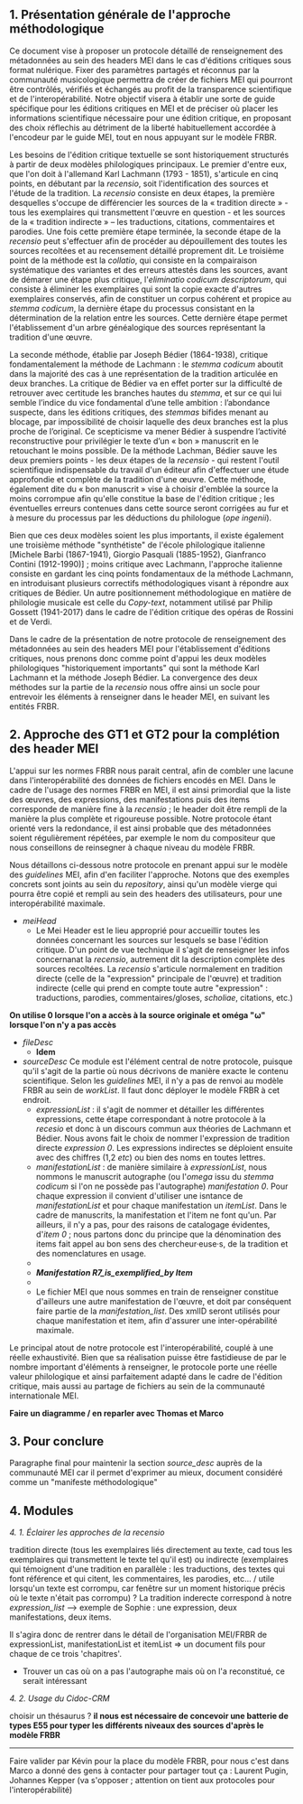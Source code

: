 ## 1. Présentation générale de l'approche méthodologique

Ce document vise à proposer un protocole détaillé de renseignement des métadonnées au sein des headers MEI dans le cas d'éditions critiques sous format nulérique. Fixer des paramètres partagés et réconnus par la communauté musicologique permettra de créer de fichiers MEI qui pourront être contrôlés, vérifiés et échangés au profit de la transparence scientifique et de l'interopérabilité. Notre objectif visera à établir une sorte de guide spécifique pour les éditions critiques en MEI et de préciser où placer les informations scientifique nécessaire pour une édition critique, en proposant des choix réflechis au détriment de la liberté habituellement accordée à l'encodeur par le guide MEI, tout en nous appuyant sur le modèle FRBR. 

Les besoins de l'édition critique textuelle se sont historiquement structurés à partir de deux modèles philologiques principaux. Le premier d'entre eux, que l'on doit à l'allemand Karl Lachmann (1793 - 1851), s'articule en cinq points, en débutant par la _recensio_, soit l'identification des sources et l'étude de la tradition. La _recensio_ consiste en deux étapes, la première desquelles s'occupe de différencier les sources de la « tradition directe » - tous les exemplaires qui transmettent l'œuvre en question - et les sources de la « tradition indirecte » – les traductions, citations, commentaires et parodies. Une fois cette première étape terminée, la seconde étape de la _recensio_ peut s'effectuer afin de procéder au dépouillement des toutes les sources recoltées et au recensement détaillé proprement dit. Le troisième point de la méthode est la _collatio_, qui consiste en la compairaison systématique des variantes et des erreurs attestés dans les sources, avant de démarer une étape plus critique, l'_eliminatio codicum descriptorum_, qui consiste à éliminer les exemplaires qui sont la copie exacte d'autres exemplaires conservés, afin de constituer un corpus cohérent et propice au _stemma codicum_, la dernière étape du processus consistant en la détermination de la relation entre les sources. Cette dernière étape permet l'établissement d'un arbre généalogique des sources représentant la tradition d'une œuvre.

La seconde méthode, établie par Joseph Bédier (1864-1938), critique fondamentalement la méthode de Lachmann : le _stemma codicum_ aboutit dans la majorité des cas à une représentation de la tradition articulée en deux branches. La critique de Bédier va en effet porter sur la difficulté de retrouver avec certitude les branches hautes du _stemma_, et sur ce qui lui semble l’indice du vice fondamental d’une telle ambition : l’abondance suspecte, dans les éditions critiques, des _stemmas_ bifides menant au blocage, par impossibilité de choisir laquelle des deux branches est la plus proche de l’original. Ce scepticisme va mener Bédier à suspendre l’activité reconstructive pour privilégier le texte d’un « bon » manuscrit en le retouchant le moins possible. De la méthode Lachman, Bédier sauve les deux premiers points - les deux étapes de la _recensio_ - qui restent l'outil scientifique indispensable du travail d'un éditeur afin d'effectuer une étude approfondie et complète de la tradition d'une œuvre. Cette méthode, également dite du « bon manuscrit » vise à choisir d'emblée la source la moins corrompue afin qu'elle constitue la base de l'édition critique ; les éventuelles erreurs contenues dans cette source seront corrigées au fur et à mesure du processus par les déductions du philologue (_ope ingenii_).

Bien que ces deux modèles soient les plus importants, il existe également une troisième méthode "synthétiste" de l'école philologique italienne [Michele Barbi (1867-1941), Giorgio Pasquali (1885-1952), Gianfranco Contini (1912-1990)] ; moins critique avec Lachmann, l'approche italienne consiste en gardant les cinq points fondamentaux de la méthode Lachmann, en introduisant plusieurs correctifs méthodologiques visant à répondre aux critiques de Bédier. Un autre positionnement méthodologique en matière de philologie musicale est celle du _Copy-text_, notamment utilisé par Philip Gossett (1941-2017) dans le cadre de l'édition critique des opéras de Rossini et de Verdi.

Dans le cadre de la présentation de notre protocole de renseignement des métadonnées au sein des headers MEI pour l'établissement d'éditions critiques, nous prenons donc comme point d'appui les deux modèles philologiques "historiquement importants" qui sont la méthode Karl Lachmann et la méthode Joseph Bédier. La convergence des deux méthodes sur la partie de la _recensio_ nous offre ainsi un socle pour entrevoir les éléments à renseigner dans le header MEI, en suivant les entités FRBR.

## 2. Approche des GT1 et GT2 pour la complétion des header MEI

L'appui sur les normes FRBR nous parait central, afin de combler une lacune dans l'interopérabilité des données de fichiers encodés en MEI. Dans le cadre de l'usage des normes FRBR en MEI, il est ainsi primordial que la liste des œuvres, des expressions, des manifestations puis des items corresponde de manière fine à la _recensio_ ; le header doit être rempli de la manière la plus complète et rigoureuse possible. Notre protocole étant orienté vers la redondance, il est ainsi probable que des métadonnées soient régulièrement répétées, par exemple le nom du compositeur que nous conseillons de reinsegner à chaque niveau du modèle FRBR.

Nous détaillons ci-dessous notre protocole en prenant appui sur le modèle des _guidelines_ MEI, afin d'en faciliter l'approche. Notons que des exemples concrets sont joints au sein du _repository_, ainsi qu'un modèle vierge qui pourra être copié et rempli au sein des headers des utilisateurs, pour une interopérabilité maximale. 

- _meiHead_
   - Le Mei Header est le lieu approprié pour accueillir toutes les données concernant les sources sur lesquels se base l'édition critique. D'un point de vue technique il s'agit de renseigner les infos concernanat la _recensio_, autrement dit la description complète des sources recoltées. La _recensio_ s'articule normalement en tradition directe (celle de la "expression" principale de l'œuvre) et tradition indirecte (celle qui prend en compte toute autre "expression" : traductions, parodies, commentaires/gloses, _scholiae_, citations, etc.)

**On utilise 0 lorsque l'on a accès à la source originale et oméga "⍵"  lorsque l'on n'y a pas accès**

- _fileDesc_
   - **Idem**
- _sourceDesc_ Ce module est l'élément central de notre protocole, puisque qu'il s'agit de la partie où nous décrivons de manière exacte le contenu scientifique. Selon les _guidelines_ MEI, il n'y a pas de renvoi au modèle FRBR au sein de _workList_. Il faut donc déployer le modèle FRBR à cet endroit.
   - _expressionList_ : il s'agit de nommer et détailler les différentes expressions, cette étape correspondant à notre protocole à la _recesio_ et donc à un discours commun aux théories de Lachmann et Bédier. Nous avons fait le choix de nommer l'expression de tradition directe _expression 0_. Les expressions indirectes se déploient ensuite avec des chiffres (1,2 _etc_) ou bien des noms en toutes lettres.
   - _manifestationList_ : de manière similaire à _expressionList_, nous nommons le manuscrit autographe (ou l'_omega_ issu du _stemma codicum_ si l'on ne possède pas l'autographe) _manifestation 0_. Pour chaque expression il convient d'utiliser une isntance de _manifestationList_ et pour chaque manifestation un _itemList_. Dans le cadre de manuscrits, la manifestation et l'item ne font qu'un. Par ailleurs, il n'y a pas, pour des raisons de catalogage évidentes, d'_item 0_ ; nous partons donc du principe que la dénomination des items fait appel au bon sens des chercheur·euse·s, de la tradition et des nomenclatures en usage.
   - 
   - **_Manifestation R7_is_exemplified_by Item_**
   - 
   - Le fichier MEI que nous sommes en train de renseigner constitue d'ailleurs une autre manifestation de l'œuvre, et doit par conséquent faire partie de la _manifestation_list_. Des xmlID seront utilisés pour chaque manifestation et item, afin d'assurer une inter-opérabilité maximale.

Le principal atout de notre protocole est l'interopérabilité, couplé à une réelle exhaustivité. Bien que sa réalisation puisse être fastidieuse de par le nombre important d'éléments à renseigner, le protocole porte une réelle valeur philologique et ainsi parfaitement adapté dans le cadre de l'édition critique, mais aussi au partage de fichiers au sein de la communauté internationale MEI.

**Faire un diagramme / en reparler avec Thomas et Marco**

## 3. Pour conclure

Paragraphe final pour maintenir la section _source_desc_ auprès de la communauté MEI car il permet d'exprimer au mieux, document considéré comme un "manifeste méthodologique"

## 4. Modules

_4. 1. Éclairer les approches de la _recensio__
  
tradition directe (tous les exemplaires liés directement au texte, cad tous les exemplaires qui transmettent le texte tel qu'il est) ou indirecte (exemplaires qui témoignent d'une tradition en parallèle : les traductions, des textes qui font référence et qui citent, les commentaires, les parodies, etc... / utile lorsqu'un texte est corrompu, car fenêtre sur un moment historique précis où le texte n'était pas corrompu) ? La tradition inderecte correspond à notre _expression_list_
--> exemple de Sophie : une expression, deux manifestations, deux items.

  Il s'agira donc de rentrer dans le détail de l'organisation MEI/FRBR de expressionList, manifestationList et itemList => un document fils pour chaque de ce trois 'chapitres'.

   - Trouver un cas où on a pas l'autographe mais où on l'a reconstitué, ce serait intéressant

_4. 2. Usage du Cidoc-CRM_
   
choisir un thésaurus ?
**il nous est nécessaire de concevoir une batterie de types E55 pour typer les différents niveaux des sources d'après le modèle FRBR**

 






 - - -

Faire valider par Kévin pour la place du modèle FRBR, pour nous c'est dans <workList>
Marco a donné des gens à contacter pour partager tout ça : Laurent Pugin, Johannes Kepper (va s'opposer ; attention on tient aux protocoles pour l'interopérabilité) 
